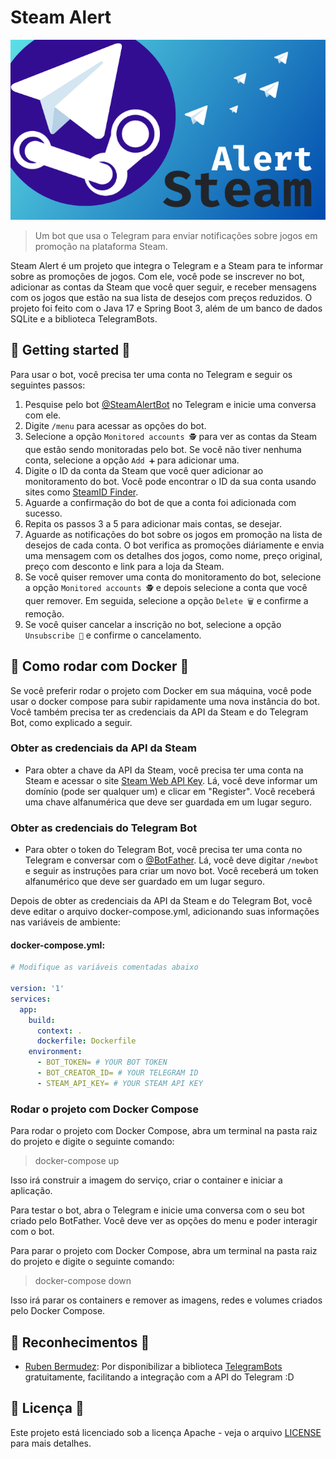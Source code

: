 # Steam Alert

<img src="./img/banner.png" alt="Banner Steam Alert">

> Um bot que usa o Telegram para enviar notificações sobre jogos em promoção na plataforma Steam.

Steam Alert é um projeto que integra o Telegram e a Steam para te informar sobre as promoções de
jogos. Com ele, você pode se inscrever no bot, adicionar as contas da Steam que você quer seguir, e
receber mensagens com os jogos que estão na sua lista de desejos com preços reduzidos. O projeto foi
feito com o Java 17 e Spring Boot 3, além de um banco de dados SQLite e a biblioteca TelegramBots.

## 🚀 Getting started 🚀

Para usar o bot, você precisa ter uma conta no Telegram e seguir os seguintes passos:

1. Pesquise pelo bot [@SteamAlertBot](https://t.me/AlertSteamBot) no Telegram e inicie uma
   conversa com ele.
2. Digite ``/menu`` para acessar as opções do bot.
3. Selecione a opção ``Monitored accounts 🕵️`` para ver as contas da Steam que estão sendo
   monitoradas
   pelo bot. Se você não tiver nenhuma conta, selecione a opção ``Add ➕`` para adicionar uma.
4. Digite o ID da conta da Steam que você quer adicionar ao monitoramento do bot. Você pode
   encontrar o ID da sua conta usando sites
   como [SteamID Finder](https://www.steamidfinder.com/).
5. Aguarde a confirmação do bot de que a conta foi adicionada com sucesso.
6. Repita os passos 3 a 5 para adicionar mais contas, se desejar.
7. Aguarde as notificações do bot sobre os jogos em promoção na lista de desejos de cada conta. O
   bot verifica as promoções diáriamente e envia uma mensagem com os detalhes dos jogos, como
   nome, preço original, preço com desconto e link para a loja da Steam.
8. Se você quiser remover uma conta do monitoramento do bot, selecione a opção ``Monitored accounts
   🕵️`` e depois selecione a conta que você quer remover. Em seguida, selecione a
   opção ``Delete 🗑️`` e
   confirme a remoção.
9. Se você quiser cancelar a inscrição no bot, selecione a opção ``Unsubscribe 🚫`` e confirme o
   cancelamento.

## 🐳 Como rodar com Docker 🐳

Se você preferir rodar o projeto com Docker em sua máquina, você pode usar o docker compose para
subir rapidamente uma nova instância do bot. Você também precisa ter as credenciais da API da Steam
e do Telegram Bot, como explicado a seguir.

### Obter as credenciais da API da Steam

- Para obter a chave da API da Steam, você precisa ter uma conta na Steam e acessar o
  site [Steam Web API Key](https://steamcommunity.com/dev/apikey). Lá, você deve informar um
  domínio (pode ser qualquer um) e clicar em "Register". Você receberá uma chave alfanumérica que
  deve ser guardada em um lugar seguro.

### Obter as credenciais do Telegram Bot

- Para obter o token do Telegram Bot, você precisa ter uma conta no Telegram e conversar com
  o [@BotFather](https://t.me/botfather). Lá, você deve digitar `/newbot` e seguir as instruções
  para criar um novo bot. Você receberá um token alfanumérico que deve ser guardado em um lugar
  seguro.

Depois de obter as credenciais da API da Steam e do Telegram Bot, você deve editar o arquivo
docker-compose.yml, adicionando suas informações nas variáveis de ambiente:

#### docker-compose.yml:

```yaml
# Modifique as variáveis comentadas abaixo

version: '1'
services:
  app:
    build:
      context: .
      dockerfile: Dockerfile
    environment:
      - BOT_TOKEN= # YOUR BOT TOKEN
      - BOT_CREATOR_ID= # YOUR TELEGRAM ID
      - STEAM_API_KEY= # YOUR STEAM API KEY
```

### Rodar o projeto com Docker Compose

Para rodar o projeto com Docker Compose, abra um terminal na pasta raiz do projeto e digite o
seguinte comando:

> docker-compose up

Isso irá construir a imagem do serviço, criar o container e iniciar a aplicação.

Para testar o bot, abra o Telegram e inicie uma conversa com o seu bot criado pelo BotFather. Você
deve ver as opções do menu e poder interagir com o bot.

Para parar o projeto com Docker Compose, abra um terminal na pasta raiz do projeto e digite o
seguinte comando:

> docker-compose down

Isso irá parar os containers e remover as imagens, redes e volumes criados pelo Docker Compose.

## 🤝 Reconhecimentos 🤝

- [Ruben Bermudez](https://github.com/rubenlagus): Por disponibilizar a
  biblioteca [TelegramBots](https://github.com/rubenlagus/TelegramBots)
  gratuitamente, facilitando a integração com a API do Telegram :D

## 📝 Licença 📝

Este projeto está licenciado sob a licença Apache - veja o arquivo [LICENSE](./LICENSE) para mais
detalhes.